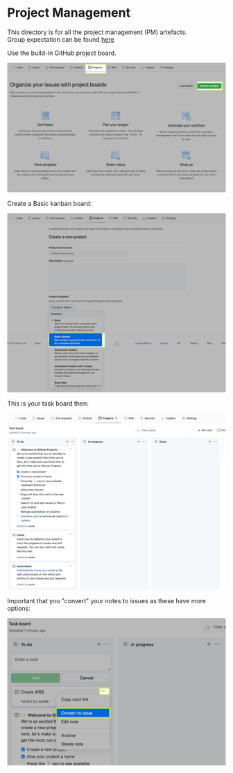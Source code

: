# Project Management

This directory is for all the project management (PM) artefacts.  
Group expectation can be found [here](groupExpectations.md)

Use the build-in GitHub project board.

![project board](images/project-board.jpg)

Create a Basic kanban board:

![basic kanban board](images/project-board-kanban.jpg)

This is your task board then:

![task board](images/task-board.jpg)

Important that you "convert" your notes to issues as these have more options:

![convert to issues](images/convert-issues.jpg)
